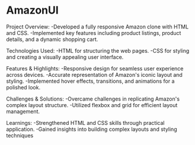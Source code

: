 # AmazonUI
Project Overview:
-Developed a fully responsive Amazon clone with HTML and CSS.
-Implemented key features including product listings, product details, and a dynamic shopping cart.

Technologies Used:
-HTML for structuring the web pages.
-CSS for styling and creating a visually appealing user interface.

Features & Highlights:
-Responsive design for seamless user experience across devices.
-Accurate representation of Amazon's iconic layout and styling.
-Implemented hover effects, transitions, and animations for a polished look.

Challenges & Solutions:
-Overcame challenges in replicating Amazon's complex layout structure.
-Utilized flexbox and grid for efficient layout management.

 Learnings:
-Strengthened HTML and CSS skills through practical application.
-Gained insights into building complex layouts and styling techniques
